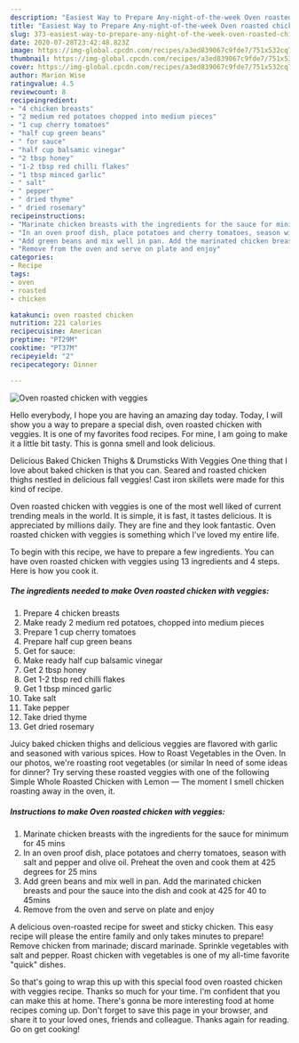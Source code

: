 ```yaml
---
description: "Easiest Way to Prepare Any-night-of-the-week Oven roasted chicken with veggies"
title: "Easiest Way to Prepare Any-night-of-the-week Oven roasted chicken with veggies"
slug: 373-easiest-way-to-prepare-any-night-of-the-week-oven-roasted-chicken-with-veggies
date: 2020-07-28T23:42:48.823Z
image: https://img-global.cpcdn.com/recipes/a3ed839067c9fde7/751x532cq70/oven-roasted-chicken-with-veggies-recipe-main-photo.jpg
thumbnail: https://img-global.cpcdn.com/recipes/a3ed839067c9fde7/751x532cq70/oven-roasted-chicken-with-veggies-recipe-main-photo.jpg
cover: https://img-global.cpcdn.com/recipes/a3ed839067c9fde7/751x532cq70/oven-roasted-chicken-with-veggies-recipe-main-photo.jpg
author: Marion Wise
ratingvalue: 4.5
reviewcount: 8
recipeingredient:
- "4 chicken breasts"
- "2 medium red potatoes chopped into medium pieces"
- "1 cup cherry tomatoes"
- "half cup green beans"
- " for sauce"
- "half cup balsamic vinegar"
- "2 tbsp honey"
- "1-2 tbsp red chilli flakes"
- "1 tbsp minced garlic"
- " salt"
- " pepper"
- " dried thyme"
- " dried rosemary"
recipeinstructions:
- "Marinate chicken breasts with the ingredients for the sauce for minimum for 45 mins"
- "In an oven proof dish, place potatoes and cherry tomatoes, season with salt and pepper and olive oil. Preheat the oven and cook them at 425 degrees for 25 mins"
- "Add green beans and mix well in pan. Add the marinated chicken breasts and pour the sauce into the dish and cook at 425 for 40 to 45mins"
- "Remove from the oven and serve on plate and enjoy"
categories:
- Recipe
tags:
- oven
- roasted
- chicken

katakunci: oven roasted chicken 
nutrition: 221 calories
recipecuisine: American
preptime: "PT29M"
cooktime: "PT37M"
recipeyield: "2"
recipecategory: Dinner

---
```



![Oven roasted chicken with veggies](https://img-global.cpcdn.com/recipes/a3ed839067c9fde7/751x532cq70/oven-roasted-chicken-with-veggies-recipe-main-photo.jpg)

Hello everybody, I hope you are having an amazing day today. Today, I will show you a way to prepare a special dish, oven roasted chicken with veggies. It is one of my favorites food recipes. For mine, I am going to make it a little bit tasty. This is gonna smell and look delicious.

Delicious Baked Chicken Thighs &amp; Drumsticks With Veggies One thing that I love about baked chicken is that you can. Seared and roasted chicken thighs nestled in delicious fall veggies! Cast iron skillets were made for this kind of recipe.

Oven roasted chicken with veggies is one of the most well liked of current trending meals in the world. It is simple, it is fast, it tastes delicious. It is appreciated by millions daily. They are fine and they look fantastic. Oven roasted chicken with veggies is something which I've loved my entire life.


To begin with this recipe, we have to prepare a few ingredients. You can have oven roasted chicken with veggies using 13 ingredients and 4 steps. Here is how you cook it.

<!--inarticleads1-->

##### The ingredients needed to make Oven roasted chicken with veggies:

1. Prepare 4 chicken breasts
1. Make ready 2 medium red potatoes, chopped into medium pieces
1. Prepare 1 cup cherry tomatoes
1. Prepare half cup green beans
1. Get  for sauce:
1. Make ready half cup balsamic vinegar
1. Get 2 tbsp honey
1. Get 1-2 tbsp red chilli flakes
1. Get 1 tbsp minced garlic
1. Take  salt
1. Take  pepper
1. Take  dried thyme
1. Get  dried rosemary


Juicy baked chicken thighs and delicious veggies are flavored with garlic and seasoned with various spices. How to Roast Vegetables in the Oven. In our photos, we&#39;re roasting root vegetables (or similar In need of some ideas for dinner? Try serving these roasted veggies with one of the following Simple Whole Roasted Chicken with Lemon — The moment I smell chicken roasting away in the oven, it. 

<!--inarticleads2-->

##### Instructions to make Oven roasted chicken with veggies:

1. Marinate chicken breasts with the ingredients for the sauce for minimum for 45 mins
1. In an oven proof dish, place potatoes and cherry tomatoes, season with salt and pepper and olive oil. Preheat the oven and cook them at 425 degrees for 25 mins
1. Add green beans and mix well in pan. Add the marinated chicken breasts and pour the sauce into the dish and cook at 425 for 40 to 45mins
1. Remove from the oven and serve on plate and enjoy


A delicious oven-roasted recipe for sweet and sticky chicken. This easy recipe will please the entire family and only takes minutes to prepare! Remove chicken from marinade; discard marinade. Sprinkle vegetables with salt and pepper. Roast chicken with vegetables is one of my all-time favorite &#34;quick&#34; dishes. 

So that's going to wrap this up with this special food oven roasted chicken with veggies recipe. Thanks so much for your time. I'm confident that you can make this at home. There's gonna be more interesting food at home recipes coming up. Don't forget to save this page in your browser, and share it to your loved ones, friends and colleague. Thanks again for reading. Go on get cooking!
